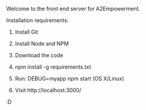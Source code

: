 Welcome to the front end server for A2Empowerment.

Installation requirements:

1. Install Git

2. Install Node and NPM

3. Download the code

4. npm install -g requirements.txt

5. Run: DEBUG=myapp npm start (OS X/Linux)

6. Visit http://localhost:3000/

:D
